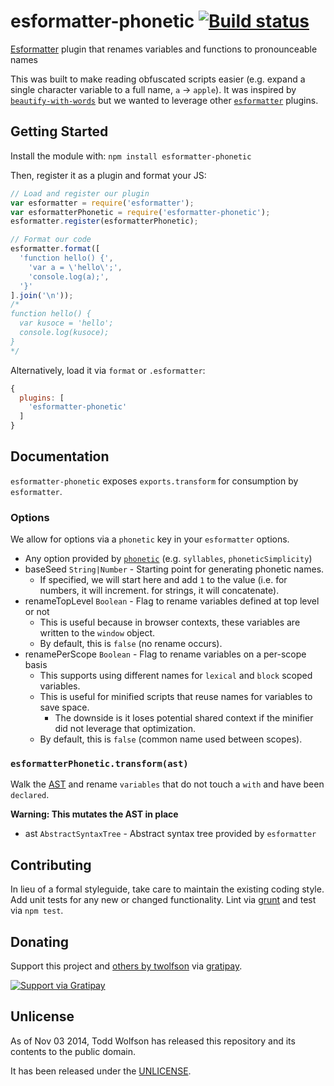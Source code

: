 # esformatter-phonetic [![Build status](https://travis-ci.org/twolfson/esformatter-phonetic.png?branch=master)](https://travis-ci.org/twolfson/esformatter-phonetic)

[Esformatter][`esformatter`] plugin that renames variables and functions to pronounceable names

This was built to make reading obfuscated scripts easier (e.g. expand a single character variable to a full name, `a` -> `apple`). It was inspired by [`beautify-with-words`][] but we wanted to leverage other [`esformatter`][] plugins.

[`beautify-with-words`]: https://github.com/zertosh/beautify-with-words
[`esformatter`]: https://github.com/millermedeiros/esformatter

## Getting Started
Install the module with: `npm install esformatter-phonetic`

Then, register it as a plugin and format your JS:

```js
// Load and register our plugin
var esformatter = require('esformatter');
var esformatterPhonetic = require('esformatter-phonetic');
esformatter.register(esformatterPhonetic);

// Format our code
esformatter.format([
  'function hello() {',
    'var a = \'hello\';',
    'console.log(a);',
  '}'
].join('\n'));
/*
function hello() {
  var kusoce = 'hello';
  console.log(kusoce);
}
*/
```

Alternatively, load it via `format` or `.esformatter`:

```js
{
  plugins: [
    'esformatter-phonetic'
  ]
}
```

## Documentation
`esformatter-phonetic` exposes `exports.transform` for consumption by `esformatter`.

### Options
We allow for options via a `phonetic` key in your `esformatter` options.

- Any option provided by [`phonetic`][] (e.g. `syllables`, `phoneticSimplicity`)
- baseSeed `String|Number` - Starting point for generating phonetic names.
    - If specified, we will start here and add `1` to the value (i.e. for numbers, it will increment. for strings, it will concatenate).
- renameTopLevel `Boolean` - Flag to rename variables defined at top level or not
    - This is useful because in browser contexts, these variables are written to the `window` object.
    - By default, this is `false` (no rename occurs).
- renamePerScope `Boolean` - Flag to rename variables on a per-scope basis
    - This supports using different names for `lexical` and `block` scoped variables.
    - This is useful for minified scripts that reuse names for variables to save space.
        - The downside is it loses potential shared context if the minifier did not leverage that optimization.
    - By default, this is `false` (common name used between scopes).

[`phonetic`]: https://github.com/TomFrost/node-phonetic

### `esformatterPhonetic.transform(ast)`
Walk the [AST][] and rename `variables` that do not touch a `with` and have been `declared`.

**Warning: This mutates the AST in place**

- ast `AbstractSyntaxTree` - Abstract syntax tree provided by `esformatter`

[AST]: http://en.wikipedia.org/wiki/Abstract_syntax_tree

## Contributing
In lieu of a formal styleguide, take care to maintain the existing coding style. Add unit tests for any new or changed functionality. Lint via [grunt](https://github.com/gruntjs/grunt) and test via `npm test`.

## Donating
Support this project and [others by twolfson][gratipay] via [gratipay][].

[![Support via Gratipay][gratipay-badge]][gratipay]

[gratipay-badge]: https://cdn.rawgit.com/gratipay/gratipay-badge/2.x.x/dist/gratipay.png
[gratipay]: https://www.gratipay.com/twolfson/

## Unlicense
As of Nov 03 2014, Todd Wolfson has released this repository and its contents to the public domain.

It has been released under the [UNLICENSE][].

[UNLICENSE]: UNLICENSE
